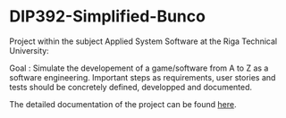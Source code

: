 # DIP392-Simplified-Bunco

Project within the subject Applied System Software at the Riga Technical University:

Goal : Simulate the developement of a game/software from A to Z as a software engineering. Important steps as requirements, user stories and tests should be concretely defined, developped and documented.

The detailed documentation of the project can be found [here](my-bunco-game/project_docs/DIP392_Report.docx).
